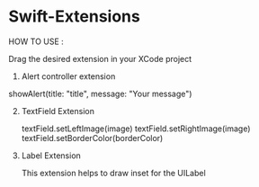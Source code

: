 # Swift-Extensions

HOW TO USE :

Drag the desired extension in your XCode project 


1. Alert controller extension 

  showAlert(title: "title", message: "Your message")

2. TextField Extension
   
   textField.setLeftImage(image)
   textField.setRightImage(image)
   textField.setBorderColor(borderColor)
   
3. Label Extension 

   This extension helps to draw inset for the UILabel
   
